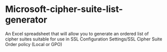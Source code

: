 # Microsoft-cipher-suite-list-generator
An Excel spreadsheet that will allow you to generate an ordered list of cipher suites suitable for use in SSL Configuration Settings/SSL Cipher Suite Order policy (Local or GPO)
